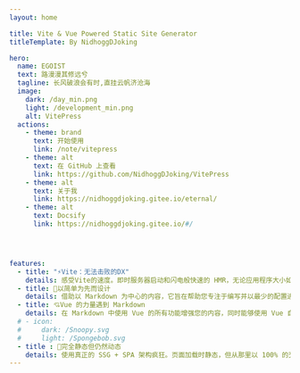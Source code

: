 ```yaml
---
layout: home

title: Vite & Vue Powered Static Site Generator
titleTemplate: By NidhoggDJoking

hero:
  name: EGOIST
  text: 路漫漫其修远兮
  tagline: 长风破浪会有时,直挂云帆济沧海
  image:
    dark: /day_min.png
    light: /development_min.png
    alt: VitePress
  actions:
    - theme: brand
      text: 开始使用
      link: /note/vitepress
    - theme: alt
      text: 在 GitHub 上查看
      link: https://github.com/NidhoggDJoking/VitePress
    - theme: alt
      text: 关于我
      link: https://nidhoggdjoking.gitee.io/eternal/
    - theme: alt
      text: Docsify
      link: https://nidhoggdjoking.gitee.io/#/




features:
  - title: "⚡️Vite：无法击败的DX"
    details: 感受Vite的速度。即时服务器启动和闪电般快速的 HMR，无论应用程序大小如何，都能保持快速。
  - title: 🖖以简单为先而设计
    details: 借助以 Markdown 为中心的内容，它旨在帮助您专注于编写并以最少的配置进行部署。
  - title: 💘Vue 的力量遇到 Markdown
    details: 在 Markdown 中使用 Vue 的所有功能增强您的内容，同时能够使用 Vue 自定义您的网站。
  # - icon:
  #     dark: /Snoopy.svg
  #     light: /Spongebob.svg
  - title : 💋完全静态但仍然动态
    details: 使用真正的 SSG + SPA 架构疯狂。页面加载时静态，但从那里以 100% 的交互性吸引用户。
---
```


<style>
:root {
  --vp-home-hero-name-color: transparent;
  --vp-home-hero-name-background: -webkit-linear-gradient(120deg, #bd34fe, #41d1ff);
}
</style>
